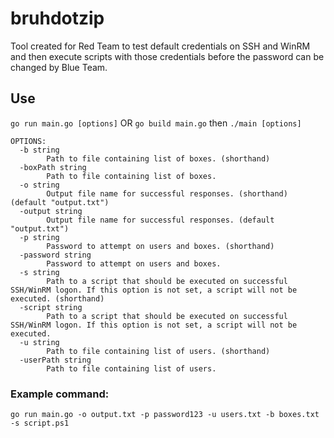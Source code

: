 # bruhdotzip
Tool created for Red Team to test default credentials on SSH and WinRM and then execute scripts with those credentials before the password can be changed by Blue Team.

## Use
`go run main.go [options]`
OR
`go build main.go` then `./main [options]`

```
OPTIONS:
  -b string
        Path to file containing list of boxes. (shorthand)
  -boxPath string
        Path to file containing list of boxes.
  -o string
        Output file name for successful responses. (shorthand) (default "output.txt")
  -output string
        Output file name for successful responses. (default "output.txt")
  -p string
        Password to attempt on users and boxes. (shorthand)
  -password string
        Password to attempt on users and boxes.
  -s string
        Path to a script that should be executed on successful SSH/WinRM logon. If this option is not set, a script will not be executed. (shorthand)
  -script string
        Path to a script that should be executed on successful SSH/WinRM logon. If this option is not set, a script will not be executed.
  -u string
        Path to file containing list of users. (shorthand)
  -userPath string
        Path to file containing list of users.
```

### Example command:
  `go run main.go -o output.txt -p password123 -u users.txt -b boxes.txt -s script.ps1`
